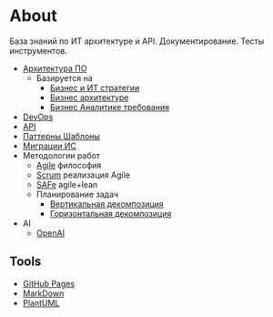 # About

База знаний по ИТ архитектуре и API. Документирование. Тесты инструментов.

- [Архитектура ПО](arch/arch.md)
  - Базируется на
    - [Бизнес и ИТ стратегии](strategy.md)
    - [Бизнес архитектуре](analytic/arch.ba.md)
    - [Бизнес Аналитике требования](analytic/ba.md)
- [DevOps](devops.md)
- [API](api/api.md)
- [Паттерны Шаблоны](arch/patterns.md)
- [Миграции ИС](arch/pattern/refactoring/migration.md)
- Методологии работ
  - [Agile](https://agilemanifesto.org/iso/ru/principles.html) философия
  - [Scrum](https://scrumguides.org/docs/scrumguide/v2020/2020-Scrum-Guide-Russian.pdf) реализация Agile
  - [SAFe](safe.md) agile+lean  
  - Планирование задач
    - [Вертикальная декомпозиция](https://habr.com/ru/company/sportmaster_lab/blog/515910/)
    - [Горизонтальная декомпозиция](https://habr.com/ru/company/sportmaster_lab/blog/677970/)
- AI
  - [OpenAI](/technology/ai/openai.md)

## Tools

- [GitHub Pages](technology/jekyll.md)
- [MarkDown](markdown.md)
- [PlantUML](plantuml.md)
